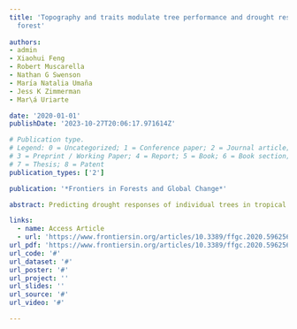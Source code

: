 ```yaml
---
title: 'Topography and traits modulate tree performance and drought response in a tropical
  forest'
  
authors:
- admin
- Xiaohui Feng
- Robert Muscarella
- Nathan G Swenson
- Marı́a Natalia Umaña
- Jess K Zimmerman
- Mar\á Uriarte

date: '2020-01-01'
publishDate: '2023-10-27T20:06:17.971614Z'

# Publication type.
# Legend: 0 = Uncategorized; 1 = Conference paper; 2 = Journal article;
# 3 = Preprint / Working Paper; 4 = Report; 5 = Book; 6 = Book section;
# 7 = Thesis; 8 = Patent
publication_types: ['2']

publication: '*Frontiers in Forests and Global Change*'

abstract: Predicting drought responses of individual trees in tropical forests remains challenging, in part because trees experience drought differently depending on their position in spatially heterogeneous environments. Specifically, topography and the competitive environment can influence the severity of water stress experienced by individual trees, leading to individual-level variation in drought impacts. A drought in 2015 in Puerto Rico provided the opportunity to assess how drought response varies with topography and neighborhood crowding in a tropical forest. In this study, we integrated 3 years of annual census data from the El Yunque Chronosequence plots with measurements of functional traits and LiDAR-derived metrics of microsite topography. We fit hierarchical Bayesian models to examine how drought, microtopography, and neighborhood crowding influence individual tree growth and survival, and the role functional traits play in mediating species’ responses to these drivers. We found that while growth was lower during the drought year, drought had no effect on survival, suggesting that these forests are fairly resilient to a single-year drought. However, growth response to drought, as well as average growth and survival, varied with topography: tree growth in valley-like microsites was more negatively affected by drought, and survival was lower on steeper slopes while growth was higher in valleys. Neighborhood crowding reduced growth and increased survival, but these effects did not vary between drought/non-drought years. Functional traits provided some insight into mechanisms by which drought and topography affected growth and survival. For example, trees with high specific leaf area grew more slowly on steeper slopes, and high wood density trees were less sensitive to drought. However, the relationships between functional traits and response to drought and topography were weak overall. Species sorting across microtopography may drive observed relationships between average performance, drought response, and topography. Our results suggest that understanding species’ responses to drought requires consideration of the microenvironments in which they grow. Complex interactions between regional climate, topography, and traits underlie individual and species variation in drought response.

links:
  - name: Access Article
  - url: 'https://www.frontiersin.org/articles/10.3389/ffgc.2020.596256/full'
url_pdf: 'https://www.frontiersin.org/articles/10.3389/ffgc.2020.596256/pdf?isPublishedV2=False'
url_code: '#'
url_dataset: '#'
url_poster: '#'
url_project: ''
url_slides: ''
url_source: '#'
url_video: '#'

---
```

